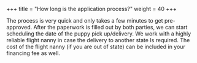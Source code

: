 +++
title = "How long is the application process?"
weight = 40
+++

The process is very quick and only takes a few minutes to get pre-approved. After the paperwork is filled out by both parties, we can start scheduling the date of the puppy pick up/delivery. 
We work with a highly reliable flight nanny in case the delivery to another state Is required. The cost of the flight nanny (if you are out of state) can be included in your financing fee as well. 


